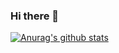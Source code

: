 ### Hi there 👋
[![Anurag's github stats](https://github-readme-stats.vercel.app/api?username=WSRay?theme=radical)](https://github.com/anuraghazra/github-readme-stats)

<!--
**WSRay/WSRay** is a ✨ _special_ ✨ repository because its `README.md` (this file) appears on your GitHub profile.

Here are some ideas to get you started:

- 🔭 I’m currently working on ...
- 🌱 I’m currently learning ...
- 👯 I’m looking to collaborate on ...
- 🤔 I’m looking for help with ...
- 💬 Ask me about ...
- 📫 How to reach me: ...
- 😄 Pronouns: ...
- ⚡ Fun fact: ...
-->
